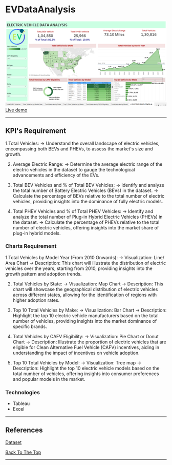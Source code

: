 # EVDataAnalysis

![Project Image](https://github.com/arghyacodes/EVDataAnalysis/blob/main/demo.png)
[Live demo](https://github.com/arghyacodes/EVDataAnalysis/blob/main/demo.gif)

---

## KPI's Requirement


1.Total Vehicles:
-> Understand the overall landscape of electric vehicles, encompassing both BEVs and PHEVs, to assess the market's size and growth.

2. Average Electric Range:
-> Determine the average electric range of the electric vehicles in the dataset to gauge the technological advancements and efficiency of the EVs.

3. Total BEV Vehicles and % of Total BEV Vehicles:
-> Identify and analyze the total number of Battery Electric Vehicles (BEVs) in the dataset.
-> Calculate the percentage of BEVs relative to the total number of electric vehicles, providing insights into the dominance of fully electric models.

4. Total PHEV Vehicles and % of Total PHEV Vehicles:
-> Identify and analyze the total number of Plug-in Hybrid Electric Vehicles (PHEVs) in the dataset.
-> Calculate the percentage of PHEVs relative to the total number of electric vehicles, offering insights into the market share of plug-in hybrid models.




### Charts Requirement 

1.Total Vehicles by Model Year (From 2010 Onwards):
-> Visualization: Line/ Area Chart
-> Description: This chart will illustrate the distribution of electric vehicles over the years, starting from 2010, providing insights into the growth pattern and adoption trends.

2. Total Vehicles by State:
-> Visualization: Map Chart 
-> Description: This chart will showcase the geographical distribution of electric vehicles across different states, allowing for the identification of regions with higher adoption rates.

3. Top 10 Total Vehicles by Make:
-> Visualization: Bar Chart 
-> Description: Highlight the top 10 electric vehicle manufacturers based on the total number of vehicles, providing insights into the market dominance of specific brands.

4. Total Vehicles by CAFV Eligibility:
-> Visualization: Pie Chart or Donut Chart
-> Description: Illustrate the proportion of electric vehicles that are eligible for Clean Alternative Fuel Vehicle (CAFV) incentives, aiding in understanding the impact of incentives on vehicle adoption.

5. Top 10 Total Vehicles by Model:
-> Visualization: Tree map
-> Description: Highlight the top 10 electric vehicle models based on the total number of vehicles, offering insights into consumer preferences and popular models in the market.



### Technologies

- Tableau
- Excel

---


## References

[Dataset](https://drive.google.com/file/d/157kgaGIAxpNZgbBqCBBi4b4pF-grNdCX/view?usp=sharing)



[Back To The Top](#read-me-template)

---


